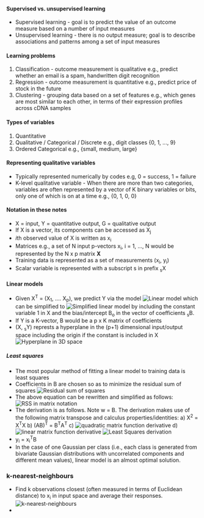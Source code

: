 #### Supervised vs. unsupervised learning
- Supervised learning - goal is to predict the value of an outcome measure based on a number of input measures
- Unsupervised learning - there is no output measure; goal is to describe associations and patterns among a set of input measures

#### Learning problems
1. Classification - outcome measurement is qualitative e.g., predict whether an email is a spam, handwritten digit recognition
2. Regression - outcome measurement is quantitative e.g., predict price of stock in the future
3. Clustering - grouping data based on a set of features e.g., which genes are most similar to each other, in terms of their expression profiles across cDNA samples

#### Types of variables
1. Quantitative
2. Qualitative / Categorical / Discrete e.g., digit classes {0, 1, ..., 9}
3. Ordered Categorical e.g., {small, medium, large}

#### Representing qualitative variables
* Typically represented numerically by codes e.g, 0 = success, 1 = failure
* K-level qualitative variable - When there are more than two categories, variables are often represented by a vector of K binary variables or bits, only one of which is on at a time e.g., {0, 1, 0, 0}

#### Notation in these notes
* X = input, Y = quantitative output, G = qualitative output
* If X is a vector, its components can be accessed as X<sub>j</sub>
* *i*th observed value of X is written as x<sub>i</sub>
* Matrices e.g., a set of N input p-vectors x<sub>i</sub>, i = 1, ..., N would be represented by the N x p matrix **X**
* Training data is represented as a set of measurements (x<sub>i</sub>, y<sub>i</sub>)
* Scalar variable is represented with a subscript s in prefix <sub>s</sub>X

#### Linear models
* Given X<sup>T</sup> = (X<sub>1</sub>, .... X<sub>p</sub>), we predict Y via the model ![Linear model]() which can be simplified to ![Simplified linear model]() by including the constant variable 1 in X and the bias/intercept B<sub>o</sub> in the vector of coefficients <sub>s</sub>B.
* If Y is a K-vector, B would be a p x K matrix of coefficients
* (X, <sub>s</sub>Y) represts a hyperplane in the (p+1) dimensional input/output space including the origin if the constant is included in X ![Hyperplane in 3D space]()

##### Least squares
* The most popular method of fitting a linear model to training data is least squares
* Coefficients in B are chosen so as to minimize the residual sum of squares ![Residual sum of squares]()
* The above equation can be rewritten and simplified as follows: ![RSS in matrix notation]()
* The derivation is as follows. Note w = B. The derivation makes use of the following matrix transpose and calculus properties/identities: a) X<sup>2</sup> = X<sup>T</sup>X b) (AB)<sup>T</sup> = B<sup>T</sup>A<sup>T</sup> c) ![quadratic matrix function derivative]() d) ![linear matrix function derivative]()
![Least Squares derivation]()
* y<sub>i</sub> = x<sub>i</sub><sup>T</sup>B
* In the case of one Gaussian per class (i.e., each class is generated from bivariate Gaussian distributions with uncorrelated components and different mean values), linear model is an almost optimal solution.

### k-nearest-neighbours
* Find k observations closest (often measured in terms of Euclidean distance) to x<sub>i</sub> in input space and average their responses. ![k-nearest-neighbours]()
* 
